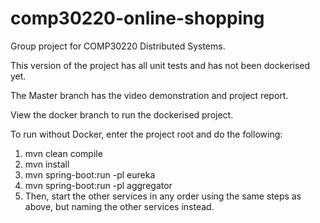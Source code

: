 # comp30220-online-shopping

Group project for COMP30220 Distributed Systems.

This version of the project has all unit tests and has not been dockerised yet.

The Master branch has the video demonstration and project report.

View the docker branch to run the dockerised project.

To run without Docker, enter the project root and do the following:
1. mvn clean compile
2. mvn install
3. mvn spring-boot:run -pl eureka
4. mvn spring-boot:run -pl aggregator
5. Then, start the other services in any order using the same steps as above, but naming the
other services instead.
